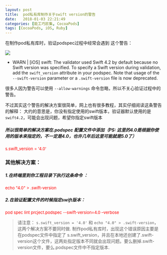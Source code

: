 ```yaml
---
layout: post
title:  pod私有库制作关于swift version的警告
date:   2018-01-03 22:21:49
categories: [能工巧匠集, CocoaPods]
tags: [CocoaPods, iOS, Ruby]
---
```



在制作pod私有库时，验证podspec过程中经常会遇到 这个警告：

![](http://ww3.sinaimg.cn/large/006tNc79ly1g3n5yie1gij315o0u0x6g.jpg)

- WARN  | [iOS] swift: The validator used Swift 4.2 by default because no Swift version was specified. To specify a Swift version during validation, add the `swift_version` attribute in your podspec. Note that usage of the `--swift-version` parameter or a `.swift-version` file is now deprecated.

很多人因为警告可以使用 `--allow-warnings` 命令忽略，所以不关心验证过程中的警告。

不过其实这个警告的解决方案很简单，网上也有很多教程，其实仔细阅读这条警告的解释：
大约的意思是，你没有指定使用的swift版本，验证器默认使用的是`swift4.2`，可能会出现问题，希望你指定swift版本

##### 所以很简单的解决方案在.podspec 配置文件中添加（PS: 这里的4.0是根据你使用的版本来指定的，不一定是4.0，也许几年后这里可能就是5.0了）

<font color = red size = 2> s.swift_version = '4.0' </font> 

### 其他解决方案：

##### 1.在终端里到你工程目录下执行这条命令 ：
 
<font color = red size = 2> echo "4.0" > .swift-version </font>

##### 2.在验证配置文件的时候指定swift版本：

<font color = red size = 2> pod spec lint prcject.podspec --swift-version=4.0 –verbose
 </font> 


> 请注意： `s.swift_version = '4.0'` 和 `echo "4.0" > .swift-version`，这两个解决方案不要同时做. 制作pod私有库时，出现这个错误原因主要是 在podspec文件中指定了 s.swift_version，并且在本地还创建了.swift-version这个文件，这两处指定版本不同就会出现问题。要么删掉.swift-version文件，要么.podspec文件中不指定版本.

